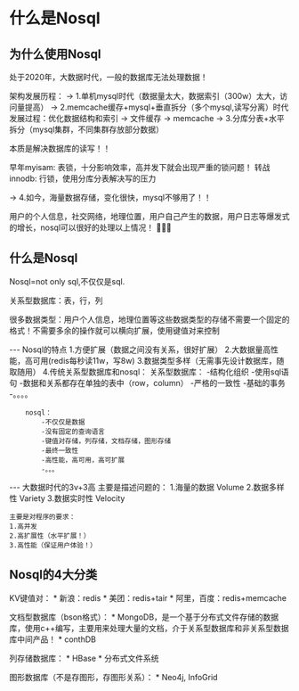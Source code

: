 # 什么是Nosql

## 为什么使用Nosql
处于2020年，大数据时代，一般的数据库无法处理数据！

架构发展历程：
-> 1.单机mysql时代（数据量太大，数据索引（300w）太大，访问量提高） 
-> 2.memcache缓存+mysql+垂直拆分（多个mysql,读写分离）时代
    发展过程：优化数据结构和索引 -> 文件缓存 -> memcache
-> 3.分库分表+水平拆分（mysql集群，不同集群存放部分数据）

本质是解决数据库的读写！！

早年myisam: 表锁，十分影响效率，高并发下就会出现严重的锁问题！
转战innodb: 行锁，使用分库分表解决写的压力

-> 4.如今，海量数据存储，变化很快，mysql不够用了！！

用户的个人信息，社交网络，地理位置，用户自己产生的数据，用户日志等爆发式的增长，nosql可以很好的处理以上情况！


## 什么是Nosql
Nosql=not only sql,不仅仅是sql.

关系型数据库：表，行，列

很多数据类型：用户个人信息，地理位置等这些数据类型的存储不需要一个固定的格式！不需要多余的操作就可以横向扩展，使用键值对来控制

--- Nosql的特点
    1.方便扩展（数据之间没有关系，很好扩展）
    2.大数据量高性能，高可用(redis每秒读11w，写8w)
    3.数据类型多样（无需事先设计数据库，随取随用）
    4.传统关系型数据库和nosql：
        关系型数据库：
            -结构化组织
            -使用sql语句
            -数据和关系都存在单独的表中（row，column）
            -严格的一致性
            -基础的事务
            -。。。。

        nosql：
            -不仅仅是数据
            -没有固定的查询语言
            -键值对存储，列存储，文档存储，图形存储
            -最终一致性
            -高性能，高可用，高可扩展
            -。。。

--- 大数据时代的3v+3高
    主要是描述问题的：
    1.海量的数据 Volume
    2.数据多样性 Variety
    3.数据实时性 Velocity

    主要是对程序的要求：
    1.高并发
    2.高扩展性（水平扩展！）
    3.高性能（保证用户体验！）

## Nosql的4大分类
KV键值对：
    * 新浪：redis
    * 美团：redis+tair
    * 阿里，百度：redis+memcache

文档型数据库（bson格式）：
    * MongoDB，是一个基于分布式文件存储的数据库，使用c++编写，主要用来处理大量的文档，介于关系型数据库和非关系型数据库中间产品！
    * conthDB
    
列存储数据库：
    * HBase
    * 分布式文件系统

图形数据库（不是存图形，存图形关系）：
    * Neo4j, InfoGrid
